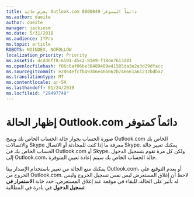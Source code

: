```yaml
---
title: يعرض حالة Outlook.com 8000049 دائماً المتوفر
ms.author: daeite
author: daeite
manager: jackiesm
ms.date: 5/31/2018
ms.audience: ITPro
ms.topic: article
ROBOTS: NOINDEX, NOFOLLOW
localization_priority: Priority
ms.assetid: dcddbff8-6501-45c2-8169-f18de7613d81
ms.openlocfilehash: f06c6af06be38489489e41585da3e2e3d29dfacc
ms.sourcegitcommit: e2864efcfb493b6e46b662b746661a61232bdba7
ms.translationtype: MT
ms.contentlocale: ar-SA
ms.lasthandoff: 01/24/2019
ms.locfileid: "29497749"
---
```

# <a name="my-outlookcom-status-always-shows-as-available"></a>إظهار الحالة Outlook.com دائماً كمتوفر

صورة الحساب بجوار حالة الحساب الخاص بك ويتيح Outlook.com الخاص بك والاتصالات Skype معرفة ما إذا كنت للمحادثة أو الاتصال Skype. يمكنك تغيير حالة الحساب الخاص بك في Outlook.com أو Skype، ولكن كل مرة تقوم بتسجيل الدخول إلى Outlook.com، حالة الحساب الخاص بك سيتم إعادة تعيين المتوفرة.
  
يمكنك منع الحالة من تغيير باستخدام الإصدار بيتا Outlook.com، أو بعدم التوقيع على الخروج من Outlook.com. لاحظ أن إغلاق المستعرض ليس نفس تسجيل الخروج وليس له تأثير على الحالة. للبقاء في موقعة عند إغلاق المستعرض، حدد خانة **الاستمرار في تسجيل الدخول** في بادرة في المطالبة. 
  

